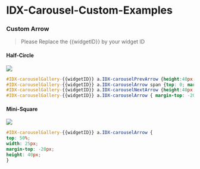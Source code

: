 IDX-Carousel-Custom-Examples
============================

### Custom Arrow
> Please Replace the {{widgetID}} by your widget ID

#### Half-Circle

![](https://raw.githubusercontent.com/icharlie/IDX-Carousel-Custom-Examples/master/images/Half-Circle.jpeg)


```css
#IDX-carouselGallery-{{widgetID}} a.IDX-carouselPrevArrow {height:40px;line-height:40px; width: 20px; top:50%;border-radius:20px 0 0 20px;}
#IDX-carouselGallery-{{widgetID}} a.IDX-carouselArrow span {top: 0; margin: 0}
#IDX-carouselGallery-{{widgetID}} a.IDX-carouselNextArrow {height:40px;line-height:40px; width: 20px; top:50%;border-radius:0 20px 20px 0 ;}
#IDX-carouselGallery-{{widgetID}} a.IDX-carouselArrow { margin-top: -20px;}
```

#### Mini-Square
![](https://raw.githubusercontent.com/icharlie/IDX-Carousel-Custom-Examples/master/images/Mini-Square.jpeg)


```css
#IDX-carouselGallery-{{widgetID}} a.IDX-carouselArrow {
top: 50%;
width: 25px;
margin-top: -20px;
height: 40px;
}
```